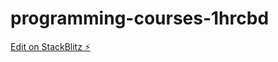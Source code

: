 # programming-courses-1hrcbd

[Edit on StackBlitz ⚡️](https://stackblitz.com/edit/programming-courses-1hrcbd)